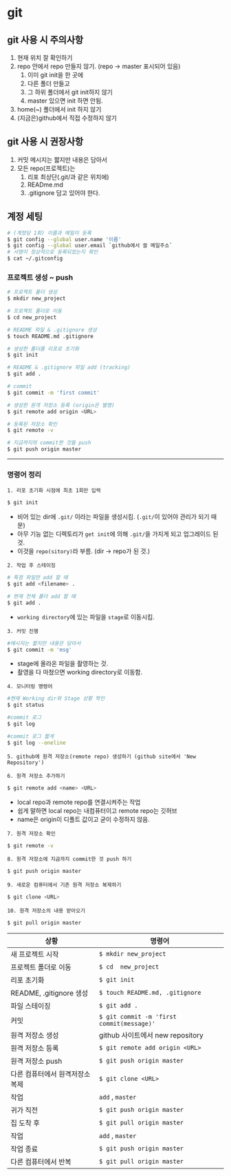 # git

## git 사용 시 주의사항
1. 현재 위치 잘 확인하기
2. repo 안에서 repo 만들지 않기. (repo -> master 표시되어 있음)
     1. 이미 git init을 한 곳에
     2. 다른 폴더 만들고
     3. 그 하위 폴더에서 git init하지 않기
     4. master 있으면 init 하면 안됨.
3. home(~) 폴더에서 init 하지 않기
4. (지금은)github에서 직접 수정하지 않기

## git 사용 시 권장사항
1. 커밋 메시지는 짧지만 내용은 담아서
2. 모든 repo(프로젝트)는
   1. 리포 최상단(.git/과 같은 위치에)
   2. READme.md
   3. .gitignore 담고 있어야 한다.
     

## 계정 세팅
```sh
# (계정당 1회) 이름과 메일이 등록
$ git config --global user.name '이름'
$ git config --global user.email `github에서 쓸 메일주소`
# 서명이 정상적으로 등록되었는지 확인
$ cat ~/.gitconfig
```

### 프로젝트 생성 ~ push
```sh
# 프로젝트 폴더 생성
$ mkdir new_project

# 프로젝트 폴더로 이동
$ cd new_project

# README 파일 & .gitignore 생성
$ touch README.md .gitignore

# 생성한 폴더를 리포로 초기화
$ git init

# README & .gitignore 파일 add (tracking)
$ git add .

# commit
$ git commit -m 'first commit'

# 생성한 원격 저장소 등록 (origin은 별명)
$ git remote add origin <URL>

# 등록된 저장소 확인
$ git remote -v

# 지금까지의 commit한 것들 push
$ git push origin master
```
---





### 명령어 정리

`1. 리포 초기화 시점에 최초 1회만 입력`


```sh
$ git init
```
 - 비어 있는 dir에 `.git/` 이라는 파일을 생성시킴. (`.git/`이 있어야 관리가 되기 때문)
 - 아무 기능 없는 디렉토리가 `get init`에 의해 `.git/`을 가지게 되고 업그레이드 된 것.
 - 이것을 `repo(sitory)`라 부름. (dir -> repo가 된 것.)


`2. 작업 후 스테이징`

```sh
# 특정 파일만 add 할 때
$ git add <filename> .

# 현재 전체 폴더 add 할 때
$ git add .
```
 - `working directory`에 있는 파일을 `stage`로 이동시킴.

`3. 커밋 진행`
```sh
#메시지는 짧지만 내용은 담아서
$ git commit -m 'msg'
```

  - stage에 올라온 파일을 촬영하는 것.
  - 촬영을 다 마쳤으면 working directory로 이동함.

`4. 모니터링 명령어`
```sh
#현재 Working dir와 Stage 상황 학인
$ git status

#commit 로그
$ git log

#commit 로그 짧게
$ git log --oneline
```

`5. github에 원격 저장소(remote repo) 생성하기 (github site에서 'New Repository')`

`6. 원격 저장소 추가하기`

```sh
$ git remote add <name> <URL>
```
 - local repo과 remote repo를 연결시켜주는 작업
- 쉽게 말하면 local repo는 내컴퓨터이고 remote repo는 깃허브
- name은 origin이 디폴트 값이고 굳이 수정하지 않음.

`7. 원격 저장소 확인`

```sh
$ git remote -v
```

`8. 원격 저장소에 지금까지 commit한 것 push 하기`

```sh
$ git push origin master
```

`9. 새로운 컴퓨터에서 기존 원격 저장소 복제하기`
```sh
$ git clone <URL>
```

`10. 원격 저장소의 내용 받아오기`
```sh
$ git pull origin master
```

|상황|명령어|
|-|-|
|새 프로젝트 시작| `$ mkdir new_project`| 
|프로젝트 폴더로 이동|`$ cd  new_project`|
|리포 초기화|`$ git init`|
|README, .gitignore 생성|`$ touch README.md, .gitignore`|
|파일 스테이징|`$ git add .`|
|커밋|`$ git commit -m 'first commit(message)'`|
|원격 저장소 생성|github 사이트에서 new repository|
|원격 저장소 등록|`$ git remote add origin <URL>`|
|원격 저장소 push|`$ git push origin master`|
|다른 컴퓨터에서 원격저장소 복제|`$ git clone <URL>`|
|작업|`add` , `master`|
|귀가 직전|`$ git push origin master`|
|집 도착 후|`$ git pull origin master`|
|작업|`add` , `master`|
|작업 종료|`$ git push origin master`|
|다른 컴퓨터에서 반복|`$ git pull origin master`|
